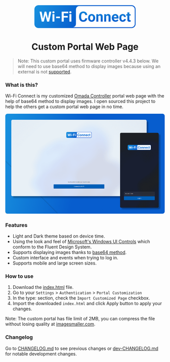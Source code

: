 <div align="center">
  <img src="https://raw.githubusercontent.com/MinecraftJohn/wifi-connect/c7b20d4265e91d601fb6f1e531d9c90a1ff9ae15/assets/svg/wifi-connect-logo.svg" height="72" alt="Wi-Fi Connect - A Customized Omada Portal Web Page"/>
  <h1>Custom Portal Web Page</h1>
</div>

> Note: This custom portal uses firmware controller v4.4.3 below. We will need to use base64 method to display images because using an external is not [supported](https://www.tp-link.com/us/support/faq/3264/).

### What is this?

Wi-Fi Connect is my customized [Omada Controller](https://omada.tplinkcloud.com/) portal web page with the help of base64 method to display images. I open sourced this project to help the others get a custom portal web page in no time.

![Wi-Fi Connect UI Preview](https://github.com/MinecraftJohn/MinecraftJohn/blob/main/assets/other-repository/wifi-connect/wifi-connect-ui-preview.png?raw=true)

### Features
- Light and Dark theme based on device time.
- Using the look and feel of [Microsoft's Windows UI Controls](https://www.figma.com/community/file/1159947337437047524) which conform to the Fluent Design System.
- Supports displaying images thanks to [base64 method](https://www.base64-image.de/).
- Custom interface and events when trying to log in.
- Supports mobile and large screen sizes.

### How to use
1. Download the [index.html](https://github.com/MinecraftJohn/wifi-connect/blob/main/index.html) file.
2. Go to your `Settings` > `Authentication` > `Portal Customization`
3. In the type: section, check the `Import Customized Page` checkbox.
4. Import the downloaded `index.html` and click Apply button to apply your changes.

Note: The custom portal has file limit of 2MB, you can compress the file without losing quality at [imagesmaller.com](https://www.imagesmaller.com/).

### Changelog

Go to [CHANGELOG.md](https://github.com/MinecraftJohn/wifi-connect/blob/main/CHANGELOG.md) to see previous changes or [dev-CHANGELOG.md](https://github.com/MinecraftJohn/wmdc-quotation-system/edit/development/README.md) for notable development changes.
